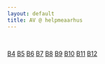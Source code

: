 ```yaml
---
layout: default
title: AV @ helpmeaarhus
---
```


<img source="IMG_0506.HEIC" />

<img source="IMG_0507.HEIC" />

<img source="IMG_0508.HEIC" />

<img source="IMG_0509.HEIC" />
<img source="IMG_0510.HEIC" />
<img source="IMG_0511.HEIC" />
<img source="IMG_0512.HEIC" />
<img source="IMG_0513.HEIC" />
<img source="IMG_0514.HEIC" />
<img source="IMG_0515.HEIC" />
<img source="IMG_0516.HEIC" />
<img source="IMG_0517.HEIC" />

  [B4](IMG_0509.HEIC)
  [B5](IMG_0510.HEIC)
  [B6](IMG_0511.HEIC)
  [B7](IMG_0512.HEIC)
  [B8](IMG_0513.HEIC)
  [B9](IMG_0514.HEIC)
  [B10](IMG_0515.HEIC)
  [B11](IMG_0516.HEIC)
  [B12](IMG_0517.HEIC)
